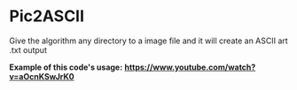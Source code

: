 Pic2ASCII
==========

Give the algorithm any directory to a image file and it will create an ASCII art .txt output

**Example of this code's usage:** __https://www.youtube.com/watch?v=aOcnKSwJrK0__

